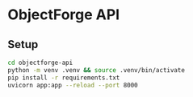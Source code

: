 # ObjectForge API

## Setup
```bash
cd objectforge-api
python -m venv .venv && source .venv/bin/activate
pip install -r requirements.txt
uvicorn app:app --reload --port 8000
```
